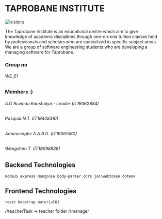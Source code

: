 # TAPROBANE INSTITUTE 
![visitors](https://visitor-badge.laobi.icu/badge?page_id=SPM_GROUP_PROJECT_WE_51.visitor-badge)

The Taprobane Institute is an educational centre which aim to give knowledge of academic disciplines through one-on-one tuition classes held by professionals and scholars who are specialized in specific subject areas. We are a group of software engineering students who are developing a managing software for Taprobane.

### Group no

###### WE_51

### Members :)

###### A.G Ruvindu Kaushalya - Leader (IT19062884)<br/>
###### Pasqual N.T. (IT19408316)  
###### Amarasinghe A.A.B.G. (IT19061580)                              
###### Wangchen T. (IT19098838)                               
  
## Backend Technologies


    nodeJS express mongoose body-parser cors jsonwebtoken dotenv 


## Frontend Technologies

    react boostrap materialUI 

//teacherTask -> teacher folder
//manager
